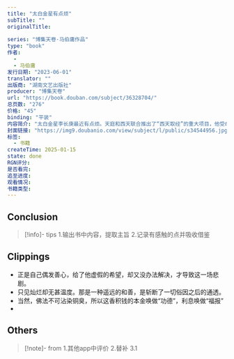 ```yaml
---
title: "太白金星有点烦"
subTitle: ""
originalTitle:
   
series: "博集天卷·马伯庸作品"
type: "book"
作者:
  - 
  - 马伯庸
发行日期: "2023-06-01"
translator: ""
出版商: "湖南文艺出版社"
producer: "博集天卷"
url: "https://book.douban.com/subject/36328704/"
总页数: "276"
价格: "45"
binding: "平装"
内容简介: "太白金星李长庚最近有点烦。天庭和西天联合推出了“西天取经”的重大项目，他受命策划九九八十一难，确保唐僧能安全走完流程，平稳取经成佛。老神仙本以为一切尽在掌控中，谁知天大的麻烦才刚刚开始：费用报销、工作汇报、人事安排、各路大仙塞来的条子、各地妖怪暗藏的心思，捋不出的千头万缕，做不完的琐碎繁杂……当大闹天宫的真相重新浮出水面，牵扯出无数因果，李长庚发觉自己成就金仙的道路越加渺茫。【编辑推荐】这是每一个成年人应该重读的西游故事。太白金星李长庚最近有点烦。天庭和西天联合推出了“西天取经”的重大项目，他受命策划九九八十一难，确保项目无虞。老神仙本以为一切尽在掌控中，谁知天大的麻烦才刚刚开始。项目过程中，如何报销活动费用？如何写工作汇报？如何平衡不同上级的诉求？如何应对突发状况？如何解决人事纠纷？一系列问题在不改变经典著作《西游记》结局的基础上展开了丰...(展开全部)太白金星李长庚最近有点烦。天庭和西天联合推出了“西天取经”的重大项目，他受命策划九九八十一难，确保唐僧能安全走完流程，平稳取经成佛。老神仙本以为一切尽在掌控中，谁知天大的麻烦才刚刚开始：费用报销、工作汇报、人事安排、各路大仙塞来的条子、各地妖怪暗藏的心思，捋不出的千头万缕，做不完的琐碎繁杂……当大闹天宫的真相重新浮出水面，牵扯出无数因果，李长庚发觉自己成就金仙的道路越加渺茫。【编辑推荐】这是每一个成年人应该重读的西游故事。太白金星李长庚最近有点烦。天庭和西天联合推出了“西天取经”的重大项目，他受命策划九九八十一难，确保项目无虞。老神仙本以为一切尽在掌控中，谁知天大的麻烦才刚刚开始。项目过程中，如何报销活动费用？如何写工作汇报？如何平衡不同上级的诉求？如何应对突发状况？如何解决人事纠纷？一系列问题在不改变经典著作《西游记》结局的基础上展开了丰富有趣的职场生态，即便李长庚锦囊无数，也不免常常陷入焦虑。都说神仙要“超脱因果，太上忘情”，都说不要在职场里动感情，太白金星却说，“很多人间执念我们无法理解，但不代表那些痛苦就不存在。”即使得了“仙”“佛”之号，依旧抛不下一个人字，有人，就有抛不下的牵挂、因果与苦乐得失。打碎无意义的追逐，才是真的得道。延续《长安的荔枝》小开本双封设计，随书附10张著名画家施晓颉所绘创意插图。【媒体推荐】地下取经队伍降妖除魔百般威武，天上神界仙界各怀心思斗智斗勇。现代视角另类演绎西游故事，就算成仙也得讲究职场智慧。——《收获》杂志马伯庸作家。人民文学奖、朱自清散文奖、茅盾新人奖得主。作品被评为沿袭“‘五四’以来历史文学创作的谱系”，致力于对“历史可能性小说”的探索。代表作：《长安的荔枝》《大医》《两京十五日》《显微镜下的大明》《长安十二时辰》《古董局中局》《三国机密》《风起陇西》等。"
封面链接: "https://img9.doubanio.com/view/subject/l/public/s34544956.jpg"
标签:
  - 书籍
createTime: 2025-01-15
state: done
RGN评分: 
是否看完: 
追至进度: 
观看情况: 
书籍类型:
---
```

## Conclusion
> [!info]- tips
> 1.输出书中内容，提取主旨
> 2.记录有感触的点并吸收借鉴


## Clippings

- 正是自己偶发善心，给了他虚假的希望，却又没办法解决，才导致这一场悲剧。
- 只见灿烂却无甚温度。那是一种遥远的和善，是斩断了一切俗因之后的通透。
- 当然，佛法不可沾染铜臭，所以这香积钱的本金唤做“功德”，利息唤做“福报”
- 

## Others
> [!note]- from
> 1.其他app中评价
> 2.替补
> 3.1
